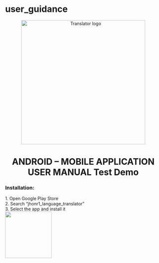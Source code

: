 # user_guidance

<p align="center">
  <img width="400" height="400" src="https://github.com/otago-polytechnic-bit-courses/mobile-language-translator-rubandass/blob/master/Language-translator/app/src/main/res/drawable/translator_logo.png" alt="Translator logo">
</p>
<p>
  <h1 align="center">
  ANDROID – MOBILE APPLICATION </br>
  USER MANUAL Test Demo
  </h1>
</p>

<h3>
  Installation:
</h3>
<p>
  1. Open Google Play Store  </br>     
  2. Search “jhonr1_language_translator” </br>
  3. Select the app and install it </br>
  <img width="150" height="150" src="https://github.com/otago-polytechnic-bit-courses/mobile-language-translator-rubandass/blob/master/Language-translator/app/src/main/res/drawable/bicycle.png">
</p>
